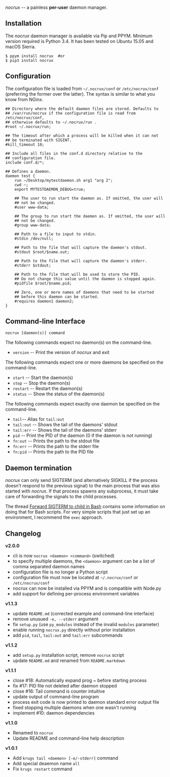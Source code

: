 
*nocrux* -- a painless **per-user** daemon manager.

## Installation

The *nocrux* daemon manager is available via Pip and PPYM. Minimum version
required is Python 3.4. It has been tested on Ubuntu 15.05 and macOS Sierra.

    $ ppym install nocrux  #or
    $ pip3 install nocrux

## Configuration

The configuration file is loaded from `~/.nocrux/conf` or `/etc/nocrux/conf`
(preferring the former over the latter). The syntax is similar to what you
know from NGinx.

    ## Directory where the default daemon files are stored. Defaults to
    ## /var/run/nocrux if the configuration file is read from /etc/nocrux/conf,
    ## otherwise defaults to ~/.nocrux/run .
    #root ~/.nocrux/run;
    
    ## The timeout after which a process will be killed when it can not
    ## be terminated with SIGINT.
    #kill_timeout 10;

    ## Include all files in the conf.d directory relative to the
    ## configuration file.
    include conf.d/*;

    ## Defines a daemon.
    daemon test {
        run ~/Desktop/mytestdaemon.sh arg1 "arg 2";
        cwd ~;
        export MYTESTDAEMON_DEBUG=true;

        ## The user to run start the daemon as. If omitted, the user will
        ## not be changed.
        #user www-data;

        ## The group to run start the daemon as. If omitted, the user will
        ## not be changed.
        #group www-data;

        ## Path to a file to input to stdin.
        #stdin /dev/null;

        ## Path to the file that will capture the daemon's stdout.
        #stdout $root/$name.out;

        ## Path to the file that will capture the daemon's stderr.
        #stderr $stdout;

        ## Path to the file that will be used to store the PID.
        ## Do not change this value until the daemon is stopped again.
        #pidfile $root/$name.pid;

        ## Zero, one or more names of daemons that need to be started
        ## before this daemon can be started.
        #requires daemon1 daemon2;
    }

## Command-line Interface

    nocrux [daemon(s)] command

The following commands expect no daemon(s) on the command-line.

- `version` -- Print the version of *nocrux* and exit

The following commands expect one or more daemons be specified on the command-line.

- `start` -- Start the daemon(s)
- `stop` -- Stop the daemon(s)
- `restart` -- Restart the daemon(s)
- `status` -- Show the status of the daemon(s)

The following commands expect exactly one daemon be specified on the command-line.

- `tail`-- Alias for `tail:out`
- `tail:out` -- Shows the tail of the daemons' stdout
- `tail:err` -- Shows the tail of the daemons' stderr
- `pid` -- Print the PID of the daemon (0 if the daemon is not running)
- `fn:out` -- Prints the path to the stdout file
- `fn:err` -- Prints the path to the stderr file
- `fn:pid` -- Prints the path to the PID file

## Daemon termination

*nocrux* can only send SIGTERM (and alternatively SIGKILL if the process
doesn't respond to the previous signal) to the main process that was also
started with *nocrux*. If that process spawns any subprocess, it must take
care of forwarding the signals to the child processes.

The thread [Forward SIGTERM to child in Bash](http://unix.stackexchange.com/q/146756/73728)
contains some information on doing that for Bash scripts. For very simple
scripts that just set up an environment, I recommend the `exec` approach.

## Changelog

__v2.0.0__

* cli is now `nocrux <daemon> <command>` (switched)
* to specify multiple daemons, the `<daemon>` argument can be a list of
  comma separated daemon names
* configuration file is no longer a Python script
* configuration file must now be located at `~/.nocrux/conf` or
  `/etc/nocrux/conf`
* nocrux can now be installed via PPYM and is compatible with Node.py
* add support for defining per-process environment variables

__v1.1.3__

* update `README.md` (corrected example and command-line interface)
* remove unusued `-e, --stderr` argument
* fix `setup.py` (use `py_modules` instead of the invalid `modules` parameter)
* enable running `nocrux.py` directly without prior installation
* add `pid`, `tail`, `tail:out` and `tail:err` subcommands

__v1.1.2__

* add `setup.py` installation script, remove `nocrux` script
* update `README.md` and renamed from `README.markdown`

__v1.1.1__

* close #18: Automatically expand prog ~ before starting process
* fix #17: PID file not deleted after daemon stopped
* close #16: Tail command is counter intuitive
* update output of command-line program
* process exit code is now printed to daemon standard error output file
* fixed stopping multiple daemons when one wasn't running
* implement #10: daemon dependencies

__v1.1.0__

* Renamed to `nocrux`
* Update README and command-line help description

__v1.0.1__

* Add `krugs tail <daemon> [-e/-stderr]` command
* Add special deaemon name `all`
* Fix `krugs restart` command
